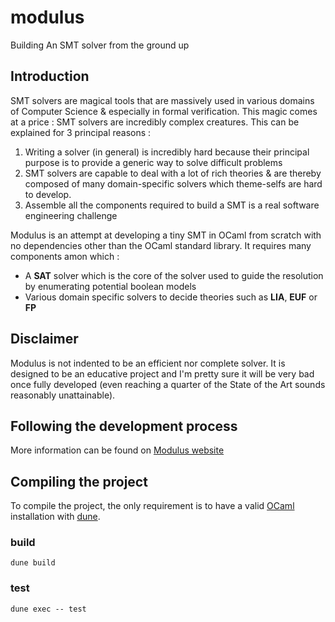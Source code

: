 # modulus

Building An SMT solver from the ground up

## Introduction

SMT solvers are magical tools that are massively used in various domains of Computer Science & especially in formal verification. This magic comes at a price : SMT solvers are incredibly complex creatures. This can be explained for 3 principal reasons :
1. Writing a solver (in general) is incredibly hard because their principal purpose  is to provide a generic way to solve difficult problems
2. SMT solvers are capable to deal with a lot of rich theories & are thereby composed of many domain-specific solvers which theme-selfs are hard to develop.
3. Assemble all the components required to build a SMT is a real software engineering challenge

Modulus is an attempt at developing a tiny SMT in OCaml from scratch with no dependencies other than the OCaml standard library. It requires many components amon which :

+ A **SAT** solver which is the core of the solver used to guide the resolution by enumerating potential boolean models
+ Various domain specific solvers to decide theories such as **LIA**, **EUF** or **FP**

## Disclaimer

Modulus is not indented to be an efficient nor complete solver. It is designed to be an educative project and I'm pretty sure it will be very bad once fully developed (even reaching a quarter of the State of the Art sounds reasonably unattainable).

## Following the development process

More information can be found on [Modulus website](https://jdrprod.github.io/modulus)


## Compiling the project

To compile the project, the only requirement is to have a valid [OCaml](https://ocaml.org) installation with [dune](https://dune.build).

### build

```
dune build
```

### test

```
dune exec -- test
```
